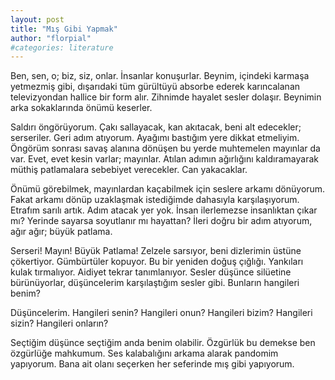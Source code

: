 ```yaml
---
layout: post
title: "Mış Gibi Yapmak"
author: "florpial"
#categories: literature
---
```


Ben, sen, o; biz, siz, onlar. İnsanlar konuşurlar. Beynim, içindeki karmaşa yetmezmiş gibi,
dışarıdaki tüm gürültüyü absorbe ederek karıncalanan televizyondan hallice bir form alır.
Zihnimde hayalet sesler dolaşır. Beynimin arka sokaklarında önümü keserler. 

Saldırı öngörüyorum. Çakı sallayacak, kan akıtacak, beni alt edecekler; serseriler. 
Geri adım atıyorum. Ayağımı bastığım yere dikkat etmeliyim. Öngörüm sonrası savaş alanına dönüşen
bu yerde muhtemelen mayınlar da var. Evet, evet kesin varlar; mayınlar. Atılan adımın ağırlığını 
kaldıramayarak müthiş patlamalara sebebiyet verecekler. Can yakacaklar.

Önümü görebilmek, mayınlardan kaçabilmek için seslere arkamı dönüyorum. Fakat arkamı dönüp 
uzaklaşmak istediğimde dahasıyla karşılaşıyorum. Etrafım sarılı artık. Adım atacak yer yok. 
İnsan ilerlemezse insanlıktan çıkar mı? Yerinde sayarsa soyutlanır mı hayattan? İleri doğru bir adım atıyorum,
ağır ağır; büyük patlama.

Serseri! Mayın! Büyük Patlama! Zelzele sarsıyor, beni dizlerimin üstüne çökertiyor. Gümbürtüler 
kopuyor. Bu bir yeniden doğuş çığlığı. Yankıları kulak tırmalıyor. Aidiyet tekrar tanımlanıyor.
Sesler düşünce silüetine bürünüyorlar, düşüncelerim karşılaştığım sesler gibi. Bunların hangileri 
benim?

Düşüncelerim. Hangileri senin? Hangileri onun? Hangileri bizim? Hangileri sizin? Hangileri onların?

Seçtiğim düşünce seçtiğim anda benim olabilir. Özgürlük bu demekse ben özgürlüğe mahkumum. Ses 
kalabalığını arkama alarak pandomim yapıyorum. Bana ait olanı seçerken her seferinde mış gibi yapıyorum.
